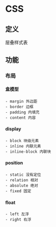 # CSS #

## 定义 ##
层叠样式表

## 功能 ##
### 布局 ###
#### 盒模型 ####
    - margin 外边距
    - border 边框
    - padding 内填充
    - content 内容
	
#### display ####
    - block 块级元素
	- inline 内联元素
	- inline-block 内联块

#### position ####
    - static 没有定位
	- relation 相对
	- absolute 绝对
	- fixed 固定
	
#### float ####
    - left 左浮
    - right 右浮

